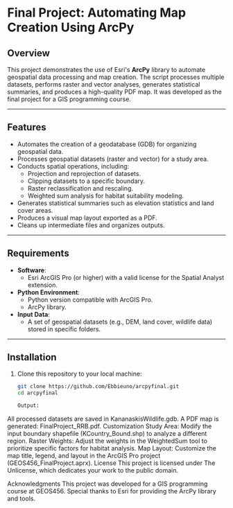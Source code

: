 # **Final Project: Automating Map Creation Using ArcPy**

## **Overview**
This project demonstrates the use of Esri's **ArcPy** library to automate geospatial data processing and map creation. The script processes multiple datasets, performs raster and vector analyses, generates statistical summaries, and produces a high-quality PDF map. It was developed as the final project for a GIS programming course.

---

## **Features**
- Automates the creation of a geodatabase (GDB) for organizing geospatial data.
- Processes geospatial datasets (raster and vector) for a study area.
- Conducts spatial operations, including:
  - Projection and reprojection of datasets.
  - Clipping datasets to a specific boundary.
  - Raster reclassification and rescaling.
  - Weighted sum analysis for habitat suitability modeling.
- Generates statistical summaries such as elevation statistics and land cover areas.
- Produces a visual map layout exported as a PDF.
- Cleans up intermediate files and organizes outputs.

---

## **Requirements**
- **Software**: 
  - Esri ArcGIS Pro (or higher) with a valid license for the Spatial Analyst extension.
- **Python Environment**:
  - Python version compatible with ArcGIS Pro.
  - ArcPy library.
- **Input Data**:
  - A set of geospatial datasets (e.g., DEM, land cover, wildlife data) stored in specific folders.

---

## **Installation**
1. Clone this repository to your local machine:
   ```bash
   git clone https://github.com/Ebbieuno/arcpyfinal.git
   cd arcpyfinal

   Output:

All processed datasets are saved in KananaskisWildlife.gdb.
A PDF map is generated: FinalProject_RRB.pdf.
Customization
Study Area: Modify the input boundary shapefile (KCountry_Bound.shp) to analyze a different region.
Raster Weights: Adjust the weights in the WeightedSum tool to prioritize specific factors for habitat analysis.
Map Layout: Customize the map title, legend, and layout in the ArcGIS Pro project (GEOS456_FinalProject.aprx).
License
This project is licensed under The Unlicense, which dedicates your work to the public domain.

Acknowledgments
This project was developed for a GIS programming course at GEOS456.
Special thanks to Esri for providing the ArcPy library and tools.
   
